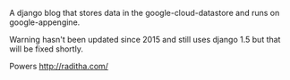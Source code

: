 A django blog that stores data in the google-cloud-datastore and runs
on google-appengine.

Warning hasn't been updated since 2015 and still uses django 1.5 but 
that will be fixed shortly.

Powers http://raditha.com/
